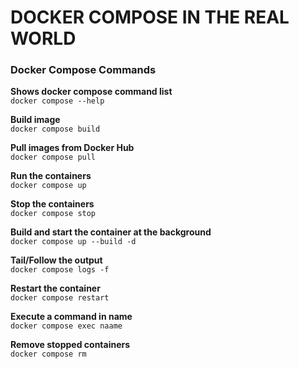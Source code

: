 # DOCKER COMPOSE IN THE REAL WORLD


### Docker Compose Commands
**Shows docker compose command list**<br>
`docker compose --help`

**Build image** <br>
`docker compose build` 

**Pull images from Docker Hub**<br>
`docker compose pull`

**Run the containers**<br>
`docker compose up` 

**Stop the containers**<br>
`docker compose stop`

**Build and start the container at the background**<br>
`docker compose up --build -d`

**Tail/Follow the output**<br>
`docker compose logs -f`

**Restart the container**<br>
`docker compose restart`

**Execute a command in name**<br>
`docker compose exec naame`

**Remove stopped containers**<br>
`docker compose rm` 
